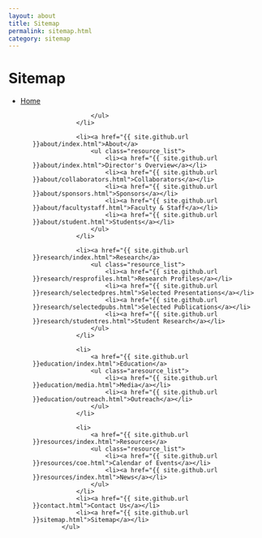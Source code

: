 ```yaml
---
layout: about
title: Sitemap
permalink: sitemap.html
category: sitemap
---
```

<h1>Sitemap</h1>

<ul class="resource_list">
				<li><a href="index.html">Home</a>
					<ul class="resource_list">


					</ul>
				</li>

				<li><a href="{{ site.github.url }}about/index.html">About</a>
					<ul class="resource_list">
						<li><a href="{{ site.github.url }}about/index.html">Director's Overview</a></li>
						<li><a href="{{ site.github.url }}about/collaborators.html">Collaborators</a></li>
						<li><a href="{{ site.github.url }}about/sponsors.html">Sponsors</a></li>
						<li><a href="{{ site.github.url }}about/facultystaff.html">Faculty & Staff</a></li>
						<li><a href="{{ site.github.url }}about/student.html">Students</a></li>
					</ul>
				</li>

				<li><a href="{{ site.github.url }}research/index.html">Research</a>
					<ul class="resource_list">
						<li><a href="{{ site.github.url }}research/resprofiles.html">Research Profiles</a></li>
						<li><a href="{{ site.github.url }}research/selectedpres.html">Selected Presentations</a></li>
						<li><a href="{{ site.github.url }}research/selectedpubs.html">Selected Publications</a></li>
						<li><a href="{{ site.github.url }}research/studentres.html">Student Research</a></li>
					</ul>
				</li>

				<li>
					<a href="{{ site.github.url }}education/index.html">Education</a>
					<ul class="aresource_list">
						<li><a href="{{ site.github.url }}education/media.html">Media</a></li>
						<li><a href="{{ site.github.url }}education/outreach.html">Outreach</a></li>
					</ul>
				</li>

				<li>
					<a href="{{ site.github.url }}resources/index.html">Resources</a>
					<ul class="resource_list">
						<li><a href="{{ site.github.url }}resources/coe.html">Calendar of Events</a></li>
						<li><a href="{{ site.github.url }}resources/index.html">News</a></li>
					</ul>
				</li>
				<li><a href="{{ site.github.url }}contact.html">Contact Us</a></li>
				<li><a href="{{ site.github.url }}sitemap.html">Sitemap</a></li>
			</ul>
